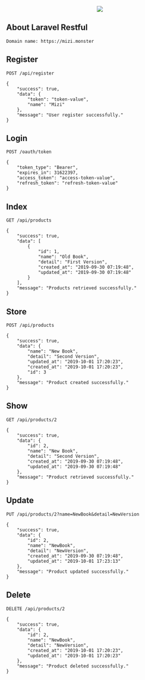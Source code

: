 <p align="center"><img src="https://laravel.com/assets/img/components/logo-laravel.svg"></p>

## About Laravel Restful

    Domain name: https://mizi.monster


## Register
    
    POST /api/register

    {
        "success": true,
        "data": {
            "token": "token-value",
            "name": "Mizi"
        },
        "message": "User register successfully."
    }
    

## Login

    POST /oauth/token

    {
        "token_type": "Bearer",
        "expires_in": 31622397,
        "access_token": "access-token-value",
        "refresh_token": "refresh-token-value"
    }

## Index

    GET /api/products

    {
        "success": true,
        "data": [
            {
                "id": 1,
                "name": "Old Book",
                "detail": "First Version",
                "created_at": "2019-09-30 07:19:48",
                "updated_at": "2019-09-30 07:19:48"
            }
        ],
        "message": "Products retrieved successfully."
    }

## Store

    POST /api/products

    {
        "success": true,
        "data": {
            "name": "New Book",
            "detail": "Second Version",
            "updated_at": "2019-10-01 17:20:23",
            "created_at": "2019-10-01 17:20:23",
            "id": 3
        },
        "message": "Product created successfully."
    }

## Show

    GET /api/products/2

    {
        "success": true,
        "data": {
            "id": 2,
            "name": "New Book",
            "detail": "Second Version",
            "created_at": "2019-09-30 07:19:48",
            "updated_at": "2019-09-30 07:19:48"
        },
        "message": "Product retrieved successfully."
    }

## Update

    PUT /api/products/2?name=NewBook&detail=NewVersion

    {
        "success": true,
        "data": {
            "id": 2,
            "name": "NewBook",
            "detail": "NewVersion",
            "created_at": "2019-09-30 07:19:48",
            "updated_at": "2019-10-01 17:23:13"
        },
        "message": "Product updated successfully."
    }

## Delete

    DELETE /api/products/2

    {
        "success": true,
        "data": {
            "id": 2,
            "name": "NewBook",
            "detail": "NewVersion",
            "created_at": "2019-10-01 17:20:23",
            "updated_at": "2019-10-01 17:20:23"
        },
        "message": "Product deleted successfully."
    }

